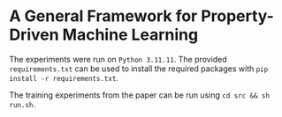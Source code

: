 # A General Framework for Property-Driven Machine Learning

The experiments were run on `Python 3.11.11`.
The provided `requirements.txt` can be used to install the required packages with `pip install -r requirements.txt`.

The training experiments from the paper can be run using `cd src && sh run.sh`.